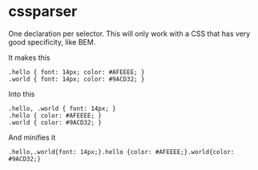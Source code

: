 # cssparser
One declaration per selector.  This will only work with a CSS that has very good specificity, like BEM.

It makes this
```
.hello { font: 14px; color: #AFEEEE; }
.world { font: 14px; color: #9ACD32; }
```

Into this
```
.hello, .world { font: 14px; }
.hello { color: #AFEEEE; }
.world { color: #9ACD32; }
```

And minifies it
```
.hello,.world{font: 14px;}.hello {color: #AFEEEE;}.world{color: #9ACD32;}
```
